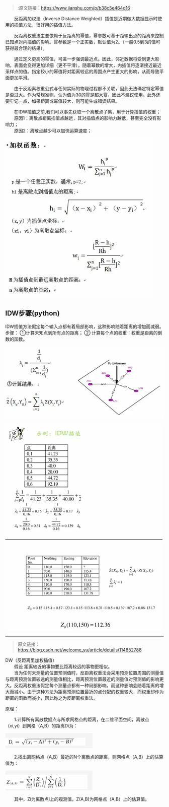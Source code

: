 >:原文链接：https://www.jianshu.com/p/b38c5e464d16

&emsp;&emsp;反距离加权法（Inverse Distance Weighted）插值是近期做大数据显示时使用的插值方法，很好用的插值方法。

&emsp;&emsp;反距离权重法主要依赖于反距离的幂值，幂参数可基于距输出点的距离来控制已知点对内插值的影响。幂参数是一个正实数，默认值为2。（一般0.5到3的值可获得最合理的结果）。

&emsp;&emsp;通过定义更高的幂值，可进一步强调最近点。因此，邻近数据将受到更大影响，表面会变得更加详细（更不平滑）。随着幂数的增大，内插值将逐渐接近最近采样点的值。指定较小的幂值将对距离较远的周围点产生更大的影响，从而导致平面更加平滑。

&emsp;&emsp;由于反距离权重公式与任何实际的物理过程都不关联，因此无法确定特定幂值是否过大。作为常规准则，认为值为30的幂是超大幂，因此不建议使用。此外还要牢记一点，如果距离或幂值较大，则可能生成错误结果。

&emsp;&emsp;在IDW插值之前,我们可以事先获取一个离散点子集，用于计算插值的权重；  
&emsp;&emsp;原因1：离散点距离插值点越远，其对插值点的影响力越低，甚至完全没有影响力；  
&emsp;&emsp;原因2：离散点越少可以加快运算速度；

![](../images/反距离加权法md/0.webp)



## IDW步骤(python)
IDW插值方法假定每个输入点都有着局部影响，这种影响随着距离的增加而减弱。
步骤：
①计算未知点到所有点的距离；
② 计算每个点的权重：权重是距离的倒数的函数。

![](../images/反距离加权法md/1.webp)

![](../images/反距离加权法md/2.webp)

---

>原文链接： https://blog.csdn.net/welcome_yu/article/details/114852788


DW（反距离里加权插值）  
&emsp;&emsp;假设 距离较近的事物要比距离较远的事物更相似。  
&emsp;&emsp;当为任何未测量的位置预测值时，反距离权重法会采用预测位置周围的测量值与距离预测位置较远的测量值相比，距离预测位置最近的测量值对预测值的影响更大。反距离权重法假定每个测量点都有一种局部影响，而这种影响会随着距离的增大而减小。由于这种方法为距离预测位置最近的点分配的权重较大，而权重却作为距离的函数而减小，因此称之为反距离权重法。  

原理：  

&emsp;&emsp;1.计算所有离散数据点与所求网格点的距离，在二维平面空间，离散点（xi,yi）到网格（A,B）的距离Di为：  

![](../images/反距离加权法md/3.png)

&emsp;&emsp;2.找出离网格点（A,B）最近的N个离散点的距离，则网格点（A,B）上的估算值为：  

![](../images/反距离加权法md/4.png)  

&emsp;&emsp;其中，Zi为离散点i上的观测值，Z(A,B)为网格点（A,B）上的估算值。
